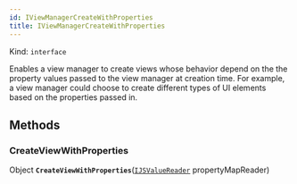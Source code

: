 ```yaml
---
id: IViewManagerCreateWithProperties
title: IViewManagerCreateWithProperties
---
```


Kind: `interface`



Enables a view manager to create views whose behavior depend on the the property values passed to the view manager at creation time. For example, a view manager could choose to create different types of UI elements based on the properties passed in.



## Methods
### CreateViewWithProperties
Object **`CreateViewWithProperties`**([`IJSValueReader`](IJSValueReader) propertyMapReader)




